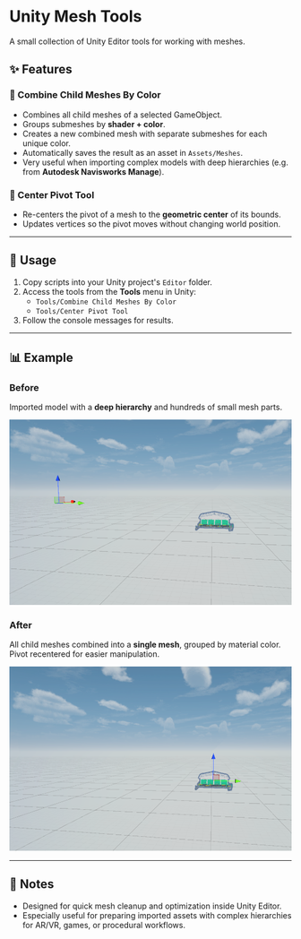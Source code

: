 # Unity Mesh Tools

A small collection of Unity Editor tools for working with meshes.

## ✨ Features

### 🔹 Combine Child Meshes By Color
- Combines all child meshes of a selected GameObject.
- Groups submeshes by **shader + color**.
- Creates a new combined mesh with separate submeshes for each unique color.
- Automatically saves the result as an asset in `Assets/Meshes`.
- Very useful when importing complex models with deep hierarchies (e.g. from **Autodesk Navisworks Manage**).

### 🔹 Center Pivot Tool
- Re-centers the pivot of a mesh to the **geometric center** of its bounds.
- Updates vertices so the pivot moves without changing world position.

---

## 🚀 Usage
1. Copy scripts into your Unity project's `Editor` folder.
2. Access the tools from the **Tools** menu in Unity:
   - `Tools/Combine Child Meshes By Color`
   - `Tools/Center Pivot Tool`
3. Follow the console messages for results.

---

## 📊 Example

### Before
Imported model with a **deep hierarchy** and hundreds of small mesh parts.

![Before Example](Docs/Images/before.png)

### After
All child meshes combined into a **single mesh**, grouped by material color.  
Pivot recentered for easier manipulation.

![After Example](Docs/Images/after.png)

---

## 📌 Notes
- Designed for quick mesh cleanup and optimization inside Unity Editor.
- Especially useful for preparing imported assets with complex hierarchies for AR/VR, games, or procedural workflows.
